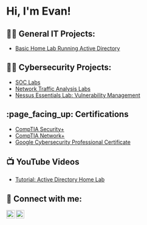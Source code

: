 <h1>Hi, I'm Evan!</h1>

<h2>👨‍💻 General IT Projects:</h2>

- [Basic Home Lab Running Active Directory](https://github.com/emann615/ActiveDirectoryLab)

<h2>👨‍💻 Cybersecurity Projects:</h2>

- [SOC Labs](https://github.com/emann615/SOC-Labs)
- [Network Traffic Analysis Labs](https://github.com/emann615/Network-Traffic-Analysis-Labs)
- [Nessus Essentials Lab: Vulnerability Management](https://github.com/emann615/NessusEssentialsLab)
 
<h2>:page_facing_up: Certifications</h2>

- [CompTIA Security+](https://www.credly.com/badges/71ea5b42-6317-448a-b486-7b1613a0c5be/public_url)
- [CompTIA Network+](https://www.credly.com/badges/37421680-2e1e-4e7f-bef7-45c5d276be35/public_url)
- [Google Cybersecurity Professional Certificate](https://www.coursera.org/account/accomplishments/professional-cert/JCSPC22W8WKR)

<h2>📺 YouTube Videos</h2>

- [Tutorial: Active Directory Home Lab](https://www.youtube.com/watch?v=_r7OhxCgxOo&t=2s)

<h2> 🤳 Connect with me:</h2>

[<img align="left" alt="JoshMadakor | YouTube" width="22px" src="https://cdn.jsdelivr.net/npm/simple-icons@v3/icons/youtube.svg" />][youtube]
[<img align="left" alt="JoshMadakor | LinkedIn" width="22px" src="https://cdn.jsdelivr.net/npm/simple-icons@v3/icons/linkedin.svg" />][linkedin]

[youtube]: https://www.youtube.com/@EvMann
[linkedin]: https://www.linkedin.com/in/evancmann/

<!--
**emann615/emann615** is a ✨ _special_ ✨ repository because its `README.md` (this file) appears on your GitHub profile.

Here are some ideas to get you started:

- 🔭 I’m currently working on ...
- 🌱 I’m currently learning ...
- 👯 I’m looking to collaborate on ...
- 🤔 I’m looking for help with ...
- 💬 Ask me about ...
- 📫 How to reach me: ...
- 😄 Pronouns: ...
- ⚡ Fun fact: ...
-->
